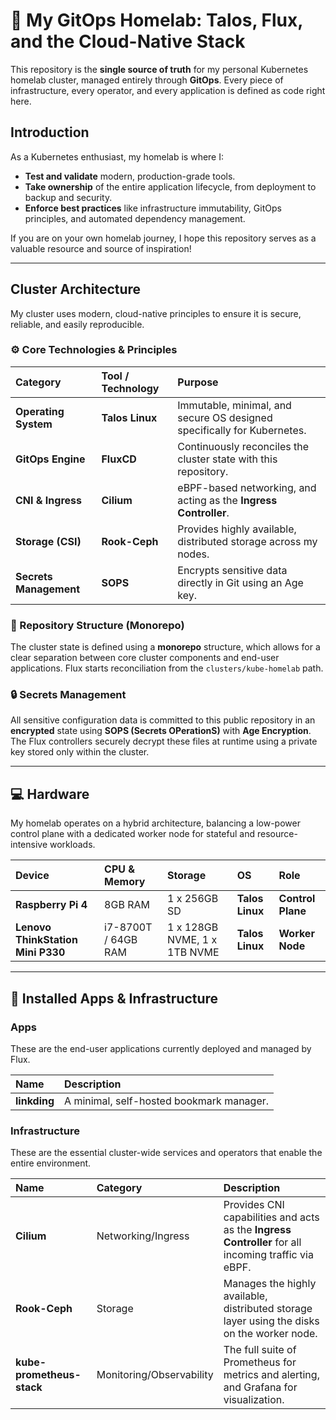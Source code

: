 # 🏡 My GitOps Homelab: Talos, Flux, and the Cloud-Native Stack

This repository is the **single source of truth** for my personal Kubernetes homelab cluster, managed entirely through **GitOps**. Every piece of infrastructure, every operator, and every application is defined as code right here.

## Introduction

As a Kubernetes enthusiast, my homelab is where I:

  * **Test and validate** modern, production-grade tools.
  * **Take ownership** of the entire application lifecycle, from deployment to backup and security.
  * **Enforce best practices** like infrastructure immutability, GitOps principles, and automated dependency management.

If you are on your own homelab journey, I hope this repository serves as a valuable resource and source of inspiration\!

-----

## Cluster Architecture

My cluster uses modern, cloud-native principles to ensure it is secure, reliable, and easily reproducible.

### ⚙️ Core Technologies & Principles

| Category | Tool / Technology | Purpose |
| :--- | :--- | :--- |
| **Operating System** | **Talos Linux** | Immutable, minimal, and secure OS designed specifically for Kubernetes. |
| **GitOps Engine** | **FluxCD** | Continuously reconciles the cluster state with this repository. |
| **CNI & Ingress** | **Cilium** | eBPF-based networking, and acting as the **Ingress Controller**. |
| **Storage (CSI)** | **Rook-Ceph** | Provides highly available, distributed storage across my nodes. |
| **Secrets Management** | **SOPS** | Encrypts sensitive data directly in Git using an Age key. |

### 📂 Repository Structure (Monorepo)

The cluster state is defined using a **monorepo** structure, which allows for a clear separation between core cluster components and end-user applications. Flux starts reconciliation from the `clusters/kube-homelab` path.

### 🔒 Secrets Management

All sensitive configuration data is committed to this public repository in an **encrypted** state using **SOPS (Secrets OPerationS)** with **Age Encryption**. The Flux controllers securely decrypt these files at runtime using a private key stored only within the cluster.

---

## 💻 Hardware

My homelab operates on a hybrid architecture, balancing a low-power control plane with a dedicated worker node for stateful and resource-intensive workloads.

| Device | CPU & Memory | Storage | OS | Role |
| :--- | :--- | :--- | :--- | :--- |
| **Raspberry Pi 4** | 8GB RAM | 1 x 256GB SD | **Talos Linux** | **Control Plane** |
| **Lenovo ThinkStation Mini P330** | i7-8700T / 64GB RAM | 1 x 128GB NVME, 1 x 1TB NVME | **Talos Linux** | **Worker Node** |

---

## 🚀 Installed Apps & Infrastructure

### Apps

These are the end-user applications currently deployed and managed by Flux.

| Name | Description |
| :--- | :--- |
| **linkding** | A minimal, self-hosted bookmark manager. |

### Infrastructure

These are the essential cluster-wide services and operators that enable the entire environment.

| Name | Category | Description |
| :--- | :--- | :--- |
| **Cilium** | Networking/Ingress | Provides CNI capabilities and acts as the **Ingress Controller** for all incoming traffic via eBPF. |
| **Rook-Ceph** | Storage | Manages the highly available, distributed storage layer using the disks on the worker node. |
| **kube-prometheus-stack**| Monitoring/Observability | The full suite of Prometheus for metrics and alerting, and Grafana for visualization. |

